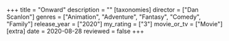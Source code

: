 +++
title = "Onward"
description = ""
[taxonomies]
director = ["Dan Scanlon"] 
genres = ["Animation", "Adventure", "Fantasy", "Comedy", "Family"]
release_year = ["2020"]
my_rating = ["3"]
movie_or_tv = ["Movie"]
[extra]
date = 2020-08-28
reviewed = false
+++
